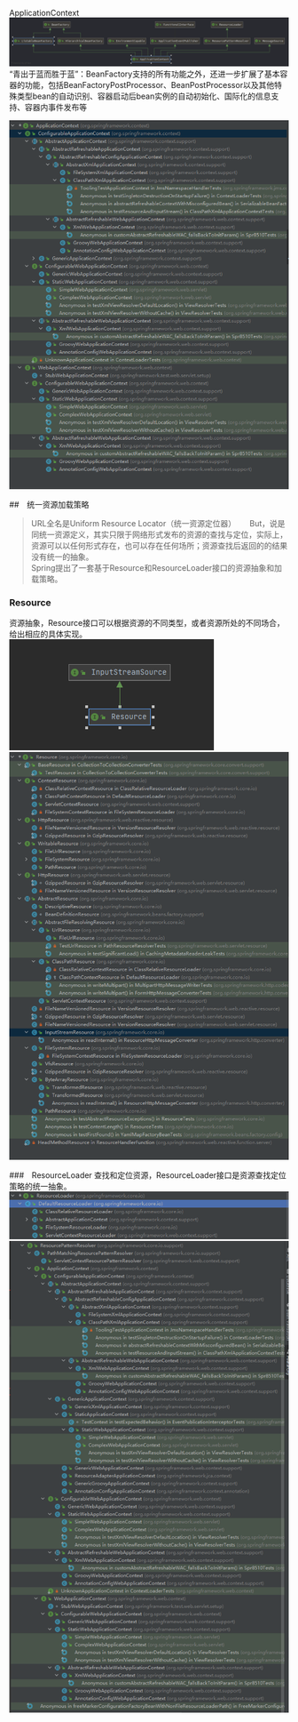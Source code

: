 ApplicationContext  
![ApplicationContext与BeanFactory](./Image/002/ApplicationContext.png)  
“青出于蓝而胜于蓝”：BeanFactory支持的所有功能之外，还进一步扩展了基本容器的功能，包括BeanFactoryPostProcessor、BeanPostProcessor以及其他特殊类型bean的自动识别、容器启动后bean实例的自动初始化、国际化的信息支持、容器内事件发布等  

![ApplicationContext的默认实现类](./Image/002/ApplicationContext的实现类.png)  


##　统一资源加载策略　　
>URL全名是Uniform Resource Locator（统一资源定位器）　　
>But，说是同统一资源定义，其实只限于网络形式发布的资源的查找与定位，实际上，资源可以以任何形式存在，也可以存在任何场所；资源查找后返回的的结果没有统一的抽象。  
Spring提出了一套基于Resource和ResourceLoader接口的资源抽象和加载策略。  

### Resource
资源抽象，Resource接口可以根据资源的不同类型，或者资源所处的不同场合，给出相应的具体实现。　　
![Resource](./Image/002/Resource.png)
![Resource](./Image/002/Resource的实现类.png)

###　ResourceLoader
查找和定位资源，ResourceLoader接口是资源查找定位策略的统一抽象。  
![ResourceLoader](./Image/002/ResourceLoader-1.png)
![ResourceLoader](./Image/002/ResourceLoader-2.png)









